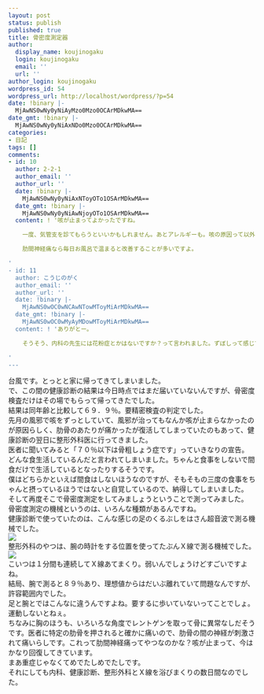 ```yaml
---
layout: post
status: publish
published: true
title: 骨密度測定器
author:
  display_name: koujinogaku
  login: koujinogaku
  email: ''
  url: ''
author_login: koujinogaku
wordpress_id: 54
wordpress_url: http://localhost/wordpress/?p=54
date: !binary |-
  MjAwNS0wNy0yNiAyMzo0Mzo0OCArMDkwMA==
date_gmt: !binary |-
  MjAwNS0wNy0yNiAxNDo0Mzo0OCArMDkwMA==
categories:
- 日記
tags: []
comments:
- id: 10
  author: 2-2-1
  author_email: ''
  author_url: ''
  date: !binary |-
    MjAwNS0wNy0yNiAxNToyOTo1OSArMDkwMA==
  date_gmt: !binary |-
    MjAwNS0wNy0yNiAwNjoyOTo1OSArMDkwMA==
  content: ! '咳が止まってよかったですね。

    一度、気管支を診てもらうといいかもしれません。あとアレルギーも。咳の原因って以外に風邪じゃないこともあるんですよ。

    肋間神経痛なら毎日お風呂で温まると改善することが多いですよ。

'
- id: 11
  author: こうじのがく
  author_email: ''
  author_url: ''
  date: !binary |-
    MjAwNS0wOC0wNCAwNTowMToyMiArMDkwMA==
  date_gmt: !binary |-
    MjAwNS0wOC0wMyAyMDowMToyMiArMDkwMA==
  content: ! 'ありがとー。

    そうそう、内科の先生には花粉症とかはないですか？って言われました。ずぼしって感じでした。

'
---
```

<p>台風です。とっとと家に帰ってきてしまいました。<br />
で、この間の健康診断の結果は今日時点ではまだ届いていないんですが、骨密度検査だけはその場でもらって帰ってきたでした。<br />
結果は同年齢と比較して６９．９％。要精密検査の判定でした。<br />
先月の風邪で咳をずっとしていて、風邪が治ってもなんか咳が止まらなかったのが原因らしく、肋骨のあたりが痛かったが復活してしまっていたのもあって、健康診断の翌日に整形外科医に行ってきました。<br />
医者に聞いてみると「７０％以下は骨粗しょう症です」っていきなりの宣告。<br />
どんな食生活しているんだと言われてしまいました。ちゃんと食事をしないで間食だけで生活しているとなったりするそうです。<br />
僕はどちらかといえば間食はしないほうなのですが、そもそもの三度の食事をちゃんと摂っているほうではないと自覚しているので、納得してしまいました。<br />
そして再度そこで骨密度測定をしてみましょうということで測ってみました。<br />
骨密度測定の機械というのは、いろんな種類があるんですね。<br />
健康診断で使っていたのは、こんな感じの足のくるぶしをはさん超音波で測る機械でした。<br />
<a href="http://panasonic.co.jp/healthcare/products/tool/tl_0005.html"><img src="http://panasonic.co.jp/healthcare/products/tool/img/tl_05_ultrasound.jpg"></a><br />
整形外科のやつは、腕の時計をする位置を使ってたぶんＸ線で測る機械でした。<br />
<a href="http://www.iwakiri-hp.jp/sinryo_06.html"><img src="http://www.iwakiri-hp.jp/iwa01_img/X-ray_003.jpg"></a><br />
こいつは１分間も連続してＸ線あてまくり。弱いんでしょうけどすごいですよね。<br />
結局、腕で測ると８９％あり、理想値からはだいぶ離れていて問題なんですが、許容範囲内でした。<br />
足と腕とではこんなに違うんですよね。要するに歩いていないってことでしょ。<br />
運動しないとねぇ。<br />
ちなみに胸のほうも、いろいろな角度でレントゲンを取って骨に異常なしだそうです。医者に特定の肋骨を押されると確かに痛いので、肋骨の間の神経が刺激されて痛いらしです。これって肋間神経痛ってやつなのかな？咳が止まって、今はかなり回復してきています。<br />
まあ重症じゃなくてめでたしめでたしです。<br />
それにしても内科、健康診断、整形外科とＸ線を浴びまくりの数日間なのでした。</p>
